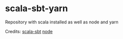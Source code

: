 # scala-sbt-yarn
Repository with scala installed as well as node and yarn

Credits:
[scala-sbt](https://github.com/hseeberger/scala-sbt)
[node](https://github.com/nodejs/docker-node/blob/bb200caf20280e436dedc56a5f194fd21e684758/6.11/Dockerfile)
